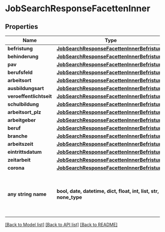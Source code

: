 # JobSearchResponseFacettenInner


## Properties
Name | Type | Description | Notes
------------ | ------------- | ------------- | -------------
**befristung** | [**JobSearchResponseFacettenInnerBefristung**](JobSearchResponseFacettenInnerBefristung.md) |  | [optional] 
**behinderung** | [**JobSearchResponseFacettenInnerBefristung**](JobSearchResponseFacettenInnerBefristung.md) |  | [optional] 
**pav** | [**JobSearchResponseFacettenInnerBefristung**](JobSearchResponseFacettenInnerBefristung.md) |  | [optional] 
**berufsfeld** | [**JobSearchResponseFacettenInnerBefristung**](JobSearchResponseFacettenInnerBefristung.md) |  | [optional] 
**arbeitsort** | [**JobSearchResponseFacettenInnerBefristung**](JobSearchResponseFacettenInnerBefristung.md) |  | [optional] 
**ausbildungsart** | [**JobSearchResponseFacettenInnerBefristung**](JobSearchResponseFacettenInnerBefristung.md) |  | [optional] 
**veroeffentlichtseit** | [**JobSearchResponseFacettenInnerBefristung**](JobSearchResponseFacettenInnerBefristung.md) |  | [optional] 
**schulbildung** | [**JobSearchResponseFacettenInnerBefristung**](JobSearchResponseFacettenInnerBefristung.md) |  | [optional] 
**arbeitsort_plz** | [**JobSearchResponseFacettenInnerBefristung**](JobSearchResponseFacettenInnerBefristung.md) |  | [optional] 
**arbeitgeber** | [**JobSearchResponseFacettenInnerBefristung**](JobSearchResponseFacettenInnerBefristung.md) |  | [optional] 
**beruf** | [**JobSearchResponseFacettenInnerBefristung**](JobSearchResponseFacettenInnerBefristung.md) |  | [optional] 
**branche** | [**JobSearchResponseFacettenInnerBefristung**](JobSearchResponseFacettenInnerBefristung.md) |  | [optional] 
**arbeitszeit** | [**JobSearchResponseFacettenInnerBefristung**](JobSearchResponseFacettenInnerBefristung.md) |  | [optional] 
**eintrittsdatum** | [**JobSearchResponseFacettenInnerBefristung**](JobSearchResponseFacettenInnerBefristung.md) |  | [optional] 
**zeitarbeit** | [**JobSearchResponseFacettenInnerBefristung**](JobSearchResponseFacettenInnerBefristung.md) |  | [optional] 
**corona** | [**JobSearchResponseFacettenInnerBefristung**](JobSearchResponseFacettenInnerBefristung.md) |  | [optional] 
**any string name** | **bool, date, datetime, dict, float, int, list, str, none_type** | any string name can be used but the value must be the correct type | [optional]

[[Back to Model list]](../README.md#documentation-for-models) [[Back to API list]](../README.md#documentation-for-api-endpoints) [[Back to README]](../README.md)


